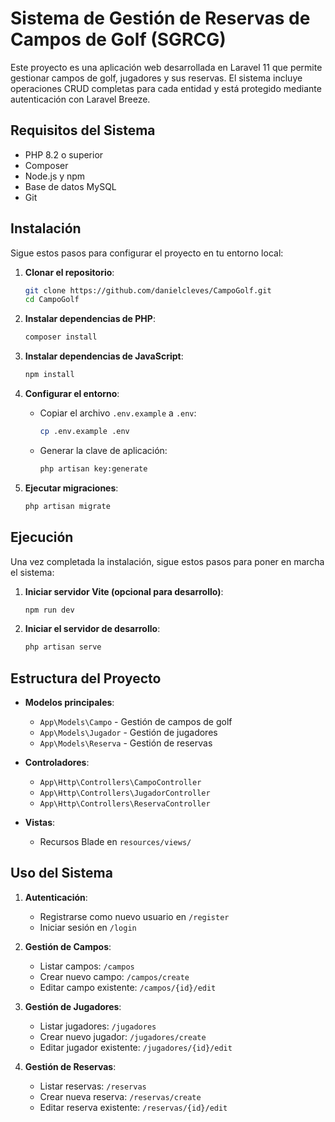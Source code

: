 # Sistema de Gestión de Reservas de Campos de Golf (SGRCG)

Este proyecto es una aplicación web desarrollada en Laravel 11 que permite gestionar campos de golf, jugadores y sus reservas. El sistema incluye operaciones CRUD completas para cada entidad y está protegido mediante autenticación con Laravel Breeze.

## Requisitos del Sistema

- PHP 8.2 o superior
- Composer
- Node.js y npm
- Base de datos MySQL
- Git

## Instalación

Sigue estos pasos para configurar el proyecto en tu entorno local:

1. **Clonar el repositorio**:
   ```bash
   git clone https://github.com/danielcleves/CampoGolf.git
   cd CampoGolf
   ```

2. **Instalar dependencias de PHP**:
   ```bash
   composer install
   ```

3. **Instalar dependencias de JavaScript**:
   ```bash
   npm install
   ```

4. **Configurar el entorno**:
   - Copiar el archivo `.env.example` a `.env`:
     ```bash
     cp .env.example .env
     ```
   - Generar la clave de aplicación:
     ```bash
     php artisan key:generate
     ```

5. **Ejecutar migraciones**:
   ```bash
   php artisan migrate
   ```

## Ejecución

Una vez completada la instalación, sigue estos pasos para poner en marcha el sistema:

1. **Iniciar servidor Vite (opcional para desarrollo)**:
   ```bash
   npm run dev
   ```

2. **Iniciar el servidor de desarrollo**:
   ```bash
   php artisan serve
   ```

## Estructura del Proyecto

- **Modelos principales**:
  - `App\Models\Campo` - Gestión de campos de golf
  - `App\Models\Jugador` - Gestión de jugadores
  - `App\Models\Reserva` - Gestión de reservas

- **Controladores**:
  - `App\Http\Controllers\CampoController`
  - `App\Http\Controllers\JugadorController`
  - `App\Http\Controllers\ReservaController`

- **Vistas**:
  - Recursos Blade en `resources/views/`

## Uso del Sistema

1. **Autenticación**:
   - Registrarse como nuevo usuario en `/register`
   - Iniciar sesión en `/login`

2. **Gestión de Campos**:
   - Listar campos: `/campos`
   - Crear nuevo campo: `/campos/create`
   - Editar campo existente: `/campos/{id}/edit`

3. **Gestión de Jugadores**:
   - Listar jugadores: `/jugadores`
   - Crear nuevo jugador: `/jugadores/create`
   - Editar jugador existente: `/jugadores/{id}/edit`

4. **Gestión de Reservas**:
   - Listar reservas: `/reservas`
   - Crear nueva reserva: `/reservas/create`
   - Editar reserva existente: `/reservas/{id}/edit`
